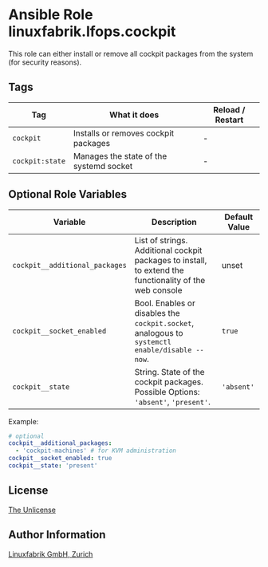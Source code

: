 # Ansible Role linuxfabrik.lfops.cockpit

This role can either install or remove all cockpit packages from the system (for security reasons).


## Tags

| Tag       | What it does                         | Reload / Restart |
| ---       | ------------                         | ---------------- |
| `cockpit` | Installs or removes cockpit packages | - |
| `cockpit:state` | Manages the state of the systemd socket | - |


## Optional Role Variables

| Variable | Description | Default Value |
| -------- | ----------- | ------------- |
| `cockpit__additional_packages` | List of strings. Additional cockpit packages to install, to extend the functionality of the web console | unset |
| `cockpit__socket_enabled` | Bool. Enables or disables the `cockpit.socket`, analogous to `systemctl enable/disable --now`. | `true` |
| `cockpit__state` | String. State of the cockpit packages. Possible Options: `'absent'`, `'present'`. | `'absent'` |

Example:
```yaml
# optional
cockpit__additional_packages:
  - 'cockpit-machines' # for KVM administration
cockpit__socket_enabled: true
cockpit__state: 'present'
```


## License

[The Unlicense](https://unlicense.org/)


## Author Information

[Linuxfabrik GmbH, Zurich](https://www.linuxfabrik.ch)
